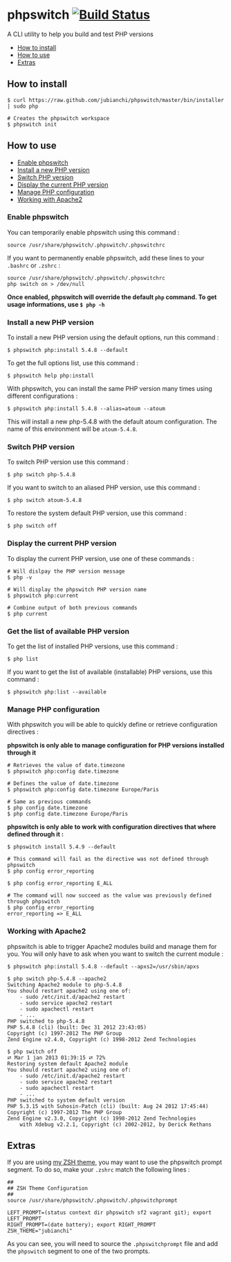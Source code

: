 # phpswitch [![Build Status](https://secure.travis-ci.org/jubianchi/phpswitch.png)](http://travis-ci.org/jubianchi/phpswitch)

A CLI utility to help you build and test PHP versions

* [How to install](#how-to-install)
* [How to use](#how-to-use)
* [Extras](#extras)

## How to install

```shell
$ curl https://raw.github.com/jubianchi/phpswitch/master/bin/installer | sudo php

# Creates the phpswitch workspace
$ phpswitch init
```

## How to use

* [Enable phpswitch](#enable-phpswitch)
* [Install a new PHP version](#install-a-new-php-version)
* [Switch PHP version](#switch-php-version)
* [Display the current PHP version](#display-the-current-php-version)
* [Manage PHP configuration](#manage-php-configuration)
* [Working with Apache2](#working-with-apache2)

### Enable phpswitch

You can temporarily enable phpswitch using this command :

```shell
source /usr/share/phpswitch/.phpswitch/.phpswitchrc
```

If you want to permanently enable phpswitch, add these lines to your ```.bashrc``` or ```.zshrc``` :

```shell
source /usr/share/phpswitch/.phpswitch/.phpswitchrc
php switch on > /dev/null
```

**Once enabled, phpswitch will override the default ```php``` command. To get usage informations, use ```$ php -h```**

### Install a new PHP version

To install a new PHP version using the default options, run this command :

```shell
$ phpswitch php:install 5.4.8 --default
```

To get the full options list, use this command :

```shell
$ phpswitch help php:install
```

With phpswitch, you can install the same PHP version many times using different configurations :

```shell
$ phpswitch php:install 5.4.8 --alias=atoum --atoum
```

This will install a new php-5.4.8 with the default atoum configuration. The name of this environment will
be ```atoum-5.4.8```.

### Switch PHP version

To switch PHP version use this command :

```shell
$ php switch php-5.4.8
```

If you want to switch to an aliased PHP version, use this command :

```shell
$ php switch atoum-5.4.8
```

To restore the system default PHP version, use this command :

```shell
$ php switch off
```

### Display the current PHP version

To display the current PHP version, use one of these commands :

```shell
# Will dislpay the PHP version message
$ php -v

# Will display the phpswitch PHP version name
$ phpswitch php:current

# Combine output of both previous commands
$ php current
```

### Get the list of available PHP version

To get the list of installed PHP versions, use this command :

```shell
$ php list
```

If you want to get the list of available (installable) PHP versions, use this command :

```shell
$ phpswitch php:list --available
```

### Manage PHP configuration

With phpswitch you will be able to quickly define or retrieve configuration directives :

**phpswitch is only able to manage configuration for PHP versions installed through it**

```shell
# Retrieves the value of date.timezone
$ phpswitch php:config date.timezone

# Defines the value of date.timezone
$ phpswitch php:config date.timezone Europe/Paris

# Same as previous commands
$ php config date.timezone
$ php config date.timezone Europe/Paris
```

**phpswitch is only able to work with configuration directives that where defined through it :**

```shell
$ phpswitch install 5.4.9 --default

# This command will fail as the directive was not defined through phpswitch
$ php config error_reporting

$ php config error_reporting E_ALL

# The command will now succeed as the value was previously defined through phpswitch
$ php config error_reporting
error_reporting => E_ALL
```

### Working with Apache2

phpswitch is able to trigger Apache2 modules build and manage them for you. You will only have to
ask when you want to switch the current module :

```shell
$ phpswitch php:install 5.4.8 --default --apxs2=/usr/sbin/apxs

$ php switch php-5.4.8 --apache2
Switching Apache2 module to php-5.4.8
You should restart apache2 using one of:
    - sudo /etc/init.d/apache2 restart
    - sudo service apache2 restart
    - sudo apachectl restart
    - ...
PHP switched to php-5.4.8
PHP 5.4.8 (cli) (built: Dec 31 2012 23:43:05)
Copyright (c) 1997-2012 The PHP Group
Zend Engine v2.4.0, Copyright (c) 1998-2012 Zend Technologies

$ php switch off                                                                                                          ⮂ Mar 1 jan 2013 01:39:15 ⮂ 72%
Restoring system default Apache2 module
You should restart apache2 using one of:
    - sudo /etc/init.d/apache2 restart
    - sudo service apache2 restart
    - sudo apachectl restart
    - ...
PHP switched to system default version
PHP 5.3.15 with Suhosin-Patch (cli) (built: Aug 24 2012 17:45:44)
Copyright (c) 1997-2012 The PHP Group
Zend Engine v2.3.0, Copyright (c) 1998-2012 Zend Technologies
    with Xdebug v2.2.1, Copyright (c) 2002-2012, by Derick Rethans
```

## Extras

If you are using [my ZSH theme](https://github.com/jubianchi/dotfiles), you may want to use the phpswitch prompt segment.
To do so, make your ```.zshrc``` match the following lines :

```shell
##
## ZSH Theme Configuration
##
source /usr/share/phpswitch/.phpswitch/.phpswitchprompt

LEFT_PROMPT=(status context dir phpswitch sf2 vagrant git); export LEFT_PROMPT
RIGHT_PROMPT=(date battery); export RIGHT_PROMPT
ZSH_THEME="jubianchi"
```

As you can see, you will need to source the ```.phpswitchprompt``` file and add the ```phpswitch```
segment to one of the two prompts.